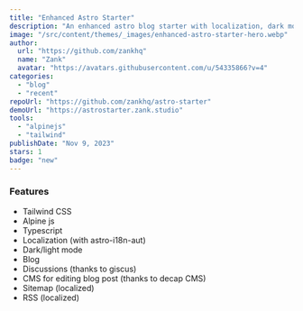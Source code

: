 ```yaml
---
title: "Enhanced Astro Starter"
description: "An enhanced astro blog starter with localization, dark mode and a CMS for editing content."
image: "/src/content/themes/_images/enhanced-astro-starter-hero.webp"
author:
  url: "https://github.com/zankhq"
  name: "Zank"
  avatar: "https://avatars.githubusercontent.com/u/54335866?v=4"
categories:
  - "blog"
  - "recent"
repoUrl: "https://github.com/zankhq/astro-starter"
demoUrl: "https://astrostarter.zank.studio"
tools:
  - "alpinejs"
  - "tailwind"
publishDate: "Nov 9, 2023"
stars: 1
badge: "new"
---
```


<h3>Features</h3>
<ul>
  <li>Tailwind CSS</li>
  <li>Alpine js</li>
  <li>Typescript</li>
  <li>Localization (with astro-i18n-aut)</li>
  <li>Dark/light mode</li>
  <li>Blog</li>
  <li>Discussions (thanks to giscus)</li>
  <li>CMS for editing blog post (thanks to decap CMS)</li>
  <li>Sitemap (localized)</li>
  <li>RSS (localized)</li>
</ul>
